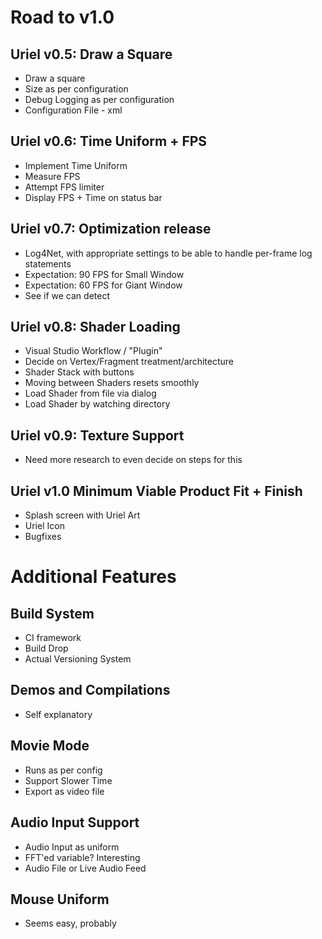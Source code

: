 # Road to v1.0

## Uriel v0.5: Draw a Square
* Draw a square
* Size as per configuration
* Debug Logging as per configuration
* Configuration File - xml

## Uriel v0.6: Time Uniform + FPS
* Implement Time Uniform 
* Measure FPS
* Attempt FPS limiter
* Display FPS + Time on status bar

## Uriel v0.7: Optimization release
* Log4Net, with appropriate settings to be able to handle per-frame log statements
* Expectation: 90 FPS for Small Window
* Expectation: 60 FPS for Giant Window
* See if we can detect 

## Uriel v0.8: Shader Loading
* Visual Studio Workflow / "Plugin"
* Decide on Vertex/Fragment treatment/architecture
* Shader Stack with buttons
* Moving between Shaders resets smoothly
* Load Shader from file via dialog
* Load Shader by watching directory

## Uriel v0.9: Texture Support
* Need more research to even decide on steps for this

## Uriel v1.0 Minimum Viable Product Fit + Finish
* Splash screen with Uriel Art
* Uriel Icon
* Bugfixes 

# Additional Features

## Build System
* CI framework
* Build Drop
* Actual Versioning System

## Demos and Compilations
* Self explanatory

## Movie Mode
* Runs as per config
* Support Slower Time
* Export as video file

## Audio Input Support
* Audio Input as uniform
* FFT'ed variable? Interesting
* Audio File or Live Audio Feed

## Mouse Uniform
* Seems easy, probably
